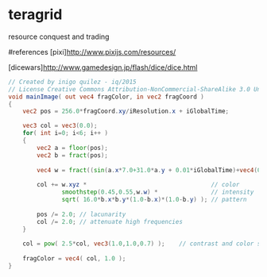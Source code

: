 # teragrid
resource conquest and trading










#references
[pixi]http://www.pixijs.com/resources/

[dicewars]http://www.gamedesign.jp/flash/dice/dice.html



```glsl
// Created by inigo quilez - iq/2015
// License Creative Commons Attribution-NonCommercial-ShareAlike 3.0 Unported License.
void mainImage( out vec4 fragColor, in vec2 fragCoord )
{
    vec2 pos = 256.0*fragCoord.xy/iResolution.x + iGlobalTime;

    vec3 col = vec3(0.0);
    for( int i=0; i<6; i++ ) 
    {
        vec2 a = floor(pos);
        vec2 b = fract(pos);
        
        vec4 w = fract((sin(a.x*7.0+31.0*a.y + 0.01*iGlobalTime)+vec4(0.035,0.01,0.0,0.7))*13.545317); // randoms
                
        col += w.xyz *                                   // color
               smoothstep(0.45,0.55,w.w) *               // intensity
               sqrt( 16.0*b.x*b.y*(1.0-b.x)*(1.0-b.y) ); // pattern
        
        pos /= 2.0; // lacunarity
        col /= 2.0; // attenuate high frequencies
    }
    
    col = pow( 2.5*col, vec3(1.0,1.0,0.7) );    // contrast and color shape
    
    fragColor = vec4( col, 1.0 );
}
```